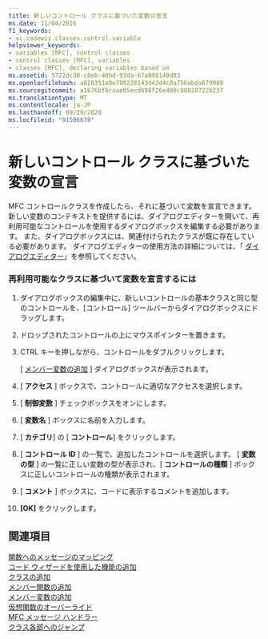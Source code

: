 ```yaml
---
title: 新しいコントロール クラスに基づいた変数の宣言
ms.date: 11/04/2016
f1_keywords:
- vc.codewiz.classes.control.variable
helpviewer_keywords:
- variables [MFC], control classes
- control classes [MFC], variables
- classes [MFC], declaring variables based on
ms.assetid: 5722dc38-c0eb-40bd-93da-67a808140d03
ms.openlocfilehash: a828351a9e789228143d43d4c0a756abda879989
ms.sourcegitcommit: a1676bf6caae05ecd698f26ed80c08828722b237
ms.translationtype: MT
ms.contentlocale: ja-JP
ms.lasthandoff: 09/29/2020
ms.locfileid: "91506678"
---
```

# <a name="declaring-a-variable-based-on-your-new-control-class"></a>新しいコントロール クラスに基づいた変数の宣言

MFC コントロールクラスを作成したら、それに基づいて変数を宣言できます。 新しい変数のコンテキストを提供するには、ダイアログエディターを開いて、再利用可能なコントロールを使用するダイアログボックスを編集する必要があります。 また、ダイアログボックスには、関連付けられたクラスが既に存在している必要があります。 ダイアログエディターの使用方法の詳細については、「 [ダイアログエディター](../../windows/dialog-editor.md)」を参照してください。

### <a name="to-declare-a-variable-based-on-your-reusable-class"></a>再利用可能なクラスに基づいて変数を宣言するには

1. ダイアログボックスの編集中に、新しいコントロールの基本クラスと同じ型のコントロールを、[コントロール] ツールバーからダイアログボックスにドラッグします。

1. ドロップされたコントロールの上にマウスポインターを置きます。

1. CTRL キーを押しながら、コントロールをダブルクリックします。

   [ [メンバー変数の追加](../../ide/adding-a-member-variable-visual-cpp.md#add-member-variable-wizard) ] ダイアログボックスが表示されます。

1. [ **アクセス** ] ボックスで、コントロールに適切なアクセスを選択します。

1. [ **制御変数** ] チェックボックスをオンにします。

1. [ **変数名** ] ボックスに名前を入力します。

1. [ **カテゴリ**] の [ **コントロール**] をクリックします。

1. [ **コントロール ID** ] の一覧で、追加したコントロールを選択します。 [ **変数の型** ] の一覧に正しい変数の型が表示され、[ **コントロールの種類** ] ボックスに正しいコントロールの種類が表示されます。

1. [ **コメント** ] ボックスに、コードに表示するコメントを追加します。

1. **[OK]** をクリックします。

## <a name="see-also"></a>関連項目

[関数へのメッセージのマッピング](../../mfc/reference/mapping-messages-to-functions.md)<br/>
[コード ウィザードを使用した機能の追加](../../ide/adding-functionality-with-code-wizards-cpp.md)<br/>
[クラスの追加](../../ide/adding-a-class-visual-cpp.md)<br/>
[メンバー関数の追加](../../ide/adding-a-member-function-visual-cpp.md)<br/>
[メンバー変数の追加](../../ide/adding-a-member-variable-visual-cpp.md)<br/>
[仮想関数のオーバーライド](../../ide/overriding-a-virtual-function-visual-cpp.md)<br/>
[MFC メッセージ ハンドラー](../../mfc/reference/adding-an-mfc-message-handler.md)<br/>
[クラス各部へのジャンプ](../../ide/navigate-code-cpp.md)
